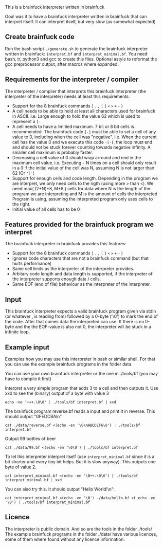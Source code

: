 This is a brainfuck interpreter written in brainfuck.

Goal was it to have a brainfuck interpreter written in brainfuck that can interpret itself.
It can interpret itself, but very slow (as somewhat expected)

## Create brainfuck code

Run the bash script `./generate.sh` to generate the brainfuck interpreter written in brainfuck:
 `interpret.bf` and `interpret_minimal.bf`.
You need bash, tr, python3 and gcc to create this files. Optional astyle to reformat the gcc
 preprocessor output, after macros where expanded.


## Requirements for the interpreter / compiler

The interpreter / compiler that interprets this brainfuck interpreter (the interpreter of the
 interpreter) needs at least this requirements:

- Support for the 8 brainfuck commands ( `.` `,` `[` `]` `<` `>` `+` `-` )
- A cell needs to be able to hold at least all characters used for brainfuck in ASCII. i.e. Large
   enough to hold the value 62 which is used to represent a `]`.
- A cell needs to have a limitied maximum. 7 bit or 8 bit cells is recommended. The brainfuck
   code `[-]` must be able to set a cell of any value to 0, including when the cell was "negative".
   i.e. When the current cell has the value 0 and we execute this code `-[-]`, the loop must end and
   should not be stuck forever counting towards negative infinity.
   A smaller cell maximum is probably faster.
- Decreasing a cell value of 0 should wrap arround and end in the maximum cell value. i.e. Executing
   `-` N times on a cell should only result in a 0 if the initial value of the cell was N, assuming
   N is not larger than 62 (Or `']'`)
- Support for enough cells and code length. Depending in the program we are interpret, we only need
   cells to the rigth (using more > than <). We need max( (2+N)\*8, M\*8 ) cells for data where N
   is the length of the program we are interpreting and M is the amount of cells the interpreted
   Program is using, assuming the interpreted program only uses cells to the right.
- Initial value of all cells has to be 0


## Features provided for the brainfuck program we interpret

The brainfuck interpreter in brainfuck provides this features:

- Support for the 8 brainfuck commands ( `.` `,` `[` `]` `<` `>` `+` `-` )
- Ignores code characters that are not a brainfuck command (but that hurts performance)
- Same cell limits as the interpreter of the interpreter provides.
- Arbitary code length and data length is supported, if the interpreter of the interpreter supports
   enough data / cells.
- Same EOF (end of file) behaviour as the interpreter of the interpreter.


## Input

This brainfuck interpreter expects a valid brainfuck program given via stdin (or whatever , is
 reading from) followed by a 0-byte ('\0') to mark the end of the code. After that comes data the
 interpreted can use.
If there is no 0-byte and the the EOF-value is also not 0, the interpreter will be stuck in a
 infinite loop.

## Example input

Examples how you may use this interpreter in bash or similar shell.
For that you can use the example brainfuck programs in the folder data

You can use your own brainfuck interpreter or the one in ./tools/bf (you may have to compile it
 first)


Interpret a very simple program that adds 3 to a cell and then outputs it. Use xxd to see the
 (binary) output of a byte with value 3

    echo -ne '+++.\0\0' | ./tools/bf interpret.bf | xxd

The brainfuck program reverse.bf reads a input and print it in reverse. This should output "GFEDCBA\n"

    cat ./data/reverse.bf <(echo -en '\0\nABCDEFG\0') | ./tools/bf interpret.bf

Output 99 bottles of beer

    cat ./data/99.bf <(echo -en '\0\0') | ./tools/bf interpret.bf

To let this interpreter interpret itself (use `interpret_minimal.bf` since it is a bit shorter and
 every tiny bit helps. But it is slow anyway). This outputs one byte of value 2.

    cat interpret_minimal.bf <(echo -en '\0++.\0\0') | ./tools/bf interpret_minimal.bf | xxd


You can also try this. It should output "Hello World!\n":

    cat interpret_minimal.bf <(echo -en '\0') ./data/hello.bf <( echo -en '\0') | ./tools/bf interpret_minimal.bf


## Licence

The interpreter is public domain.
And so are the tools in the folder ./tools/
The example brainfuck programs in the folder ./data/ have various licences, some of them where found
 without any licence information.

